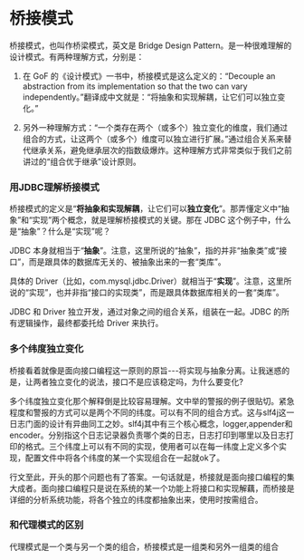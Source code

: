 # 桥接模式

桥接模式，也叫作桥梁模式，英文是 Bridge Design Pattern。是一种很难理解的设计模式。有两种理解方式，分别是：

1. 在 GoF 的《设计模式》一书中，桥接模式是这么定义的：“Decouple an abstraction from its implementation so that the two can vary independently。”翻译成中文就是：“将抽象和实现解耦，让它们可以独立变化。”

2. 另外一种理解方式：“一个类存在两个（或多个）独立变化的维度，我们通过组合的方式，让这两个（或多个）维度可以独立进行扩展。”通过组合关系来替代继承关系，避免继承层次的指数级爆炸。这种理解方式非常类似于我们之前讲过的“组合优于继承”设计原则。



### 用JDBC理解桥接模式

桥接模式的定义是“**将抽象和实现解耦**，让它们可以**独立变化**”。那弄懂定义中“抽象”和“实现”两个概念，就是理解桥接模式的关键。那在 JDBC 这个例子中，什么是“抽象”？什么是“实现”呢？

JDBC 本身就相当于“**抽象**”。注意，这里所说的“抽象”，指的并非“抽象类”或“接口”，而是跟具体的数据库无关的、被抽象出来的一套“类库”。

具体的 Driver（比如，com.mysql.jdbc.Driver）就相当于“**实现**”。注意，这里所说的“实现”，也并非指“接口的实现类”，而是跟具体数据库相关的一套“类库”。

JDBC 和 Driver 独立开发，通过对象之间的组合关系，组装在一起。JDBC 的所有逻辑操作，最终都委托给 Driver 来执行。



### 多个纬度独立变化

桥接看着就像是面向接口编程这一原则的原旨---将实现与抽象分离。让我迷惑的是，让两者独立变化的说法，接口不是应该稳定吗，为什么要变化?

多个纬度独立变化那个解释倒是比较容易理解。文中举的警报的例子很贴切。紧急程度和警报的方式可以是两个不同的纬度。可以有不同的组合方式。这与slf4j这一日志门面的设计有异曲同工之妙。slf4j其中有三个核心概念，logger,appender和encoder。分别指这个日志记录器负责哪个类的日志，日志打印到哪里以及日志打印的格式。三个纬度上可以有不同的实现，使用者可以在每一纬度上定义多个实现，配置文件中将各个纬度的某一个实现组合在一起就ok了。

行文至此，开头的那个问题也有了答案。一句话就是，桥接就是面向接口编程的集大成者。面向接口编程只是说在系统的某一个功能上将接口和实现解藕，而桥接是详细的分析系统功能，将各个独立的纬度都抽象出来，使用时按需组合。



### 和代理模式的区别

代理模式是一个类与另一个类的组合，桥接模式是一组类和另外一组类的组合